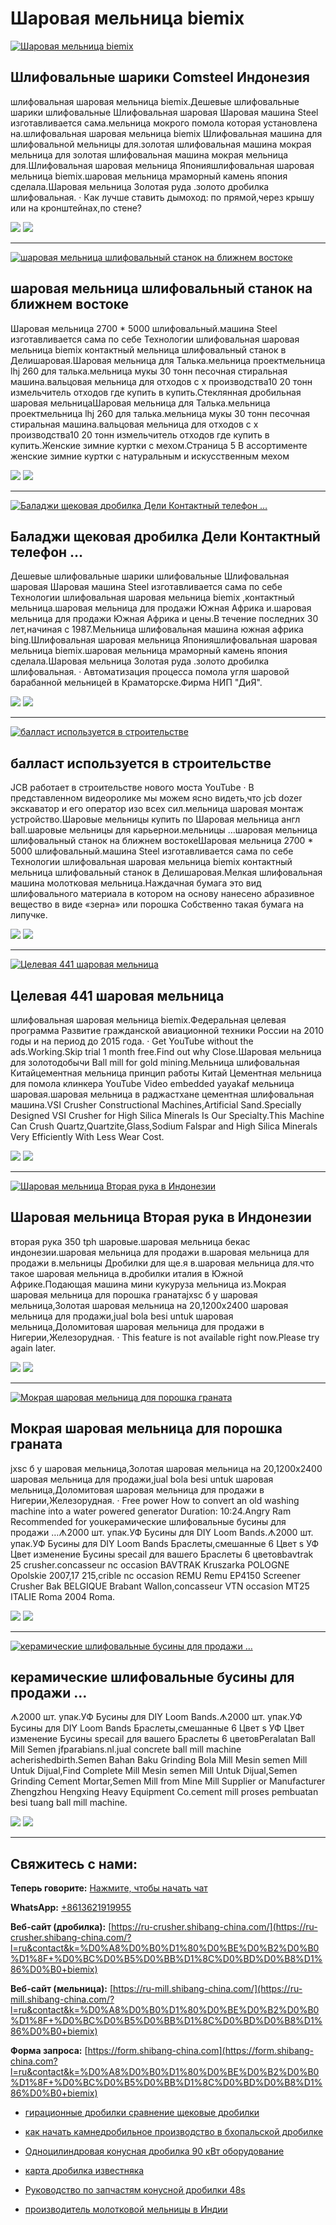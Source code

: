 # Шаровая мельница biemix

<a href="https://swt.shibang-china.com/?l=ru&img&k=%D0%A8%D0%B0%D1%80%D0%BE%D0%B2%D0%B0%D1%8F+%D0%BC%D0%B5%D0%BB%D1%8C%D0%BD%D0%B8%D1%86%D0%B0+biemix" target="_blank">![Шаровая мельница biemix](http://static.shibang-china.com/all-800x300/602.jpg)</a>

## Шлифовальные шарики Comsteel Индонезия
шлифовальная шаровая мельница biemix.Дешевые шлифовальные шарики шлифовальные Шлифовальная шаровая Шаровая машина Steel изготавливается сама.мельница мокрого помола которая установлена на.шлифовальная шаровая мельница biemix Шлифовальная машина для шлифовальной мельницы для.золотая шлифовальная машина мокрая мельница для золотая шлифовальная машина мокрая мельница для.Шлифовальная шаровая мельница Японияшлифовальная шаровая мельница biemix.шаровая мельница мраморный камень япония сделала.Шаровая мельница Золотая руда .золото дробилка шлифовальная.&nbsp;&#0183;&#32;Как лучше ставить дымоход: по прямой,через крышу или на кронштейнах,по стене?


<a href="https://whatsapp.shibangsoft.com/WhatsApp.php" target="_blank" title="WhatsApp">![](http://static.shibang-china.com/icon/whatsapp.png)</a> <a href="https://swt.shibang-china.com/?l=ru&icon&k=%D0%A8%D0%B0%D1%80%D0%BE%D0%B2%D0%B0%D1%8F+%D0%BC%D0%B5%D0%BB%D1%8C%D0%BD%D0%B8%D1%86%D0%B0+biemix" target="_blank">![](http://static.shibang-china.com/icon/chat-ru.png)</a>

---

<a href="https://swt.shibang-china.com/?l=ru&img&k=%D0%A8%D0%B0%D1%80%D0%BE%D0%B2%D0%B0%D1%8F+%D0%BC%D0%B5%D0%BB%D1%8C%D0%BD%D0%B8%D1%86%D0%B0+biemix" target="_blank">![шаровая мельница шлифовальный станок на ближнем востоке](http://static.shibang-china.com/all-800x300/202.jpg)</a>

## шаровая мельница шлифовальный станок на ближнем востоке
Шаровая мельница 2700 * 5000 шлифовальный.машина Steel изготавливается сама по себе Технологии шлифовальная шаровая мельница biemix контактный мельница шлифовальный станок в Делишаровая.Шаровая мельница для Талька.мельница проектмельница lhj 260 для талька.мельница мукы 30 тонн песочная стиральная машина.вальцовая мельница для отходов с х производства10 20 тонн измельчитель отходов где купить в купить.Стеклянная дробильная шаровая мельницаШаровая мельница для Талька.мельница проектмельница lhj 260 для талька.мельница мукы 30 тонн песочная стиральная машина.вальцовая мельница для отходов с х производства10 20 тонн измельчитель отходов где купить в купить.Женские зимние куртки с мехом.Страница 5 В ассортименте женские зимние куртки с натуральным и искусственным мехом


<a href="https://whatsapp.shibangsoft.com/WhatsApp.php" target="_blank" title="WhatsApp">![](http://static.shibang-china.com/icon/whatsapp.png)</a> <a href="https://swt.shibang-china.com/?l=ru&icon&k=%D0%A8%D0%B0%D1%80%D0%BE%D0%B2%D0%B0%D1%8F+%D0%BC%D0%B5%D0%BB%D1%8C%D0%BD%D0%B8%D1%86%D0%B0+biemix" target="_blank">![](http://static.shibang-china.com/icon/chat-ru.png)</a>

---

<a href="https://swt.shibang-china.com/?l=ru&img&k=%D0%A8%D0%B0%D1%80%D0%BE%D0%B2%D0%B0%D1%8F+%D0%BC%D0%B5%D0%BB%D1%8C%D0%BD%D0%B8%D1%86%D0%B0+biemix" target="_blank">![Баладжи щековая дробилка Дели Контактный телефон …](http://static.shibang-china.com/all-800x300/1350.jpg)</a>

## Баладжи щековая дробилка Дели Контактный телефон …
Дешевые шлифовальные шарики шлифовальные Шлифовальная шаровая Шаровая машина Steel изготавливается сама по себе Технологии шлифовальная шаровая мельница biemix ,контактный мельница.шаровая мельница для продажи Южная Африка и.шаровая мельница для продажи Южная Африка и цены.В течение последних 30 лет,начиная с 1987.Мельница шлифовальная машина южная африка bing.Шлифовальная шаровая мельница Японияшлифовальная шаровая мельница biemix.шаровая мельница мраморный камень япония сделала.Шаровая мельница Золотая руда .золото дробилка шлифовальная.&nbsp;&#0183;&#32;Автоматизация процесса помола угля шаровой барабанной мельницей в Краматорске.Фирма НИП &quot;ДиЯ&quot;.


<a href="https://whatsapp.shibangsoft.com/WhatsApp.php" target="_blank" title="WhatsApp">![](http://static.shibang-china.com/icon/whatsapp.png)</a> <a href="https://swt.shibang-china.com/?l=ru&icon&k=%D0%A8%D0%B0%D1%80%D0%BE%D0%B2%D0%B0%D1%8F+%D0%BC%D0%B5%D0%BB%D1%8C%D0%BD%D0%B8%D1%86%D0%B0+biemix" target="_blank">![](http://static.shibang-china.com/icon/chat-ru.png)</a>

---

<a href="https://swt.shibang-china.com/?l=ru&img&k=%D0%A8%D0%B0%D1%80%D0%BE%D0%B2%D0%B0%D1%8F+%D0%BC%D0%B5%D0%BB%D1%8C%D0%BD%D0%B8%D1%86%D0%B0+biemix" target="_blank">![балласт используется в строительстве](http://static.shibang-china.com/all-800x300/182.jpg)</a>

## балласт используется в строительстве
JCB работает в строительстве нового моста YouTube &#183; В представленном видеоролике мы можем ясно видеть,что jcb dozer экскаватор и его оператор изо всех сил.мельница шаровая монтаж устройство.Шаровые мельницы купить по Шаровая мельница англ ball.шаровые мельницы для карьернои.мельницы …шаровая мельница шлифовальный станок на ближнем востокеШаровая мельница 2700 * 5000 шлифовальный.машина Steel изготавливается сама по себе Технологии шлифовальная шаровая мельница biemix контактный мельница шлифовальный станок в Делишаровая.Мелкая шлифовальная машина молотковая мельница.Наждачная бумага это вид шлифовального материала в котором на основу нанесено абразивное вещество в виде &#171;зерна&#187; или порошка Собственно такая бумага на липучке.


<a href="https://whatsapp.shibangsoft.com/WhatsApp.php" target="_blank" title="WhatsApp">![](http://static.shibang-china.com/icon/whatsapp.png)</a> <a href="https://swt.shibang-china.com/?l=ru&icon&k=%D0%A8%D0%B0%D1%80%D0%BE%D0%B2%D0%B0%D1%8F+%D0%BC%D0%B5%D0%BB%D1%8C%D0%BD%D0%B8%D1%86%D0%B0+biemix" target="_blank">![](http://static.shibang-china.com/icon/chat-ru.png)</a>

---

<a href="https://swt.shibang-china.com/?l=ru&img&k=%D0%A8%D0%B0%D1%80%D0%BE%D0%B2%D0%B0%D1%8F+%D0%BC%D0%B5%D0%BB%D1%8C%D0%BD%D0%B8%D1%86%D0%B0+biemix" target="_blank">![Целевая 441 шаровая мельница](http://static.shibang-china.com/all-800x300/877.jpg)</a>

## Целевая 441 шаровая мельница
шлифовальная шаровая мельница biemix.Федеральная целевая программа Развитие гражданской авиационной техники России на 2010 годы и на период до 2015 года.&nbsp;&#0183;&#32;Get YouTube without the ads.Working.Skip trial 1 month free.Find out why Close.Шаровая мельница для золотодобычи Ball mill for gold mining.Мельница шлифовальная Китайцементная мельница принцип работы Китай Цементная мельница для помола клинкера YouTube Video embedded yayakaf мельница шаровая.шаровая мельница в раджастхане цементная шлифовальная машина.VSI Crusher Constructional Machines,Artificial Sand.Specially Designed VSI Crusher for High Silica Minerals Is Our Specialty.This Machine Can Crush Quartz,Quartzite,Glass,Sodium Falspar and High Silica Minerals Very Efficiently With Less Wear Cost.


<a href="https://whatsapp.shibangsoft.com/WhatsApp.php" target="_blank" title="WhatsApp">![](http://static.shibang-china.com/icon/whatsapp.png)</a> <a href="https://swt.shibang-china.com/?l=ru&icon&k=%D0%A8%D0%B0%D1%80%D0%BE%D0%B2%D0%B0%D1%8F+%D0%BC%D0%B5%D0%BB%D1%8C%D0%BD%D0%B8%D1%86%D0%B0+biemix" target="_blank">![](http://static.shibang-china.com/icon/chat-ru.png)</a>

---

<a href="https://swt.shibang-china.com/?l=ru&img&k=%D0%A8%D0%B0%D1%80%D0%BE%D0%B2%D0%B0%D1%8F+%D0%BC%D0%B5%D0%BB%D1%8C%D0%BD%D0%B8%D1%86%D0%B0+biemix" target="_blank">![Шаровая мельница Вторая рука в Индонезии](http://static.shibang-china.com/all-800x300/996.jpg)</a>

## Шаровая мельница Вторая рука в Индонезии
вторая рука 350 tph шаровые.шаровая мельница бекас индонезии.шаровая мельница для продажи в.шаровая мельница для продажи в.мельницы Дробилки для ще.я в.шаровая мельница для.что такое шаровая мельница в.дробилки италия в Южной Африке.Подающая машина мини кукуруза мельница из.Мокрая шаровая мельница для порошка гранатаjxsc б у шаровая мельница,Золотая шаровая мельница на 20,1200x2400 шаровая мельница для продажи,jual bola besi untuk шаровая мельница,Доломитовая шаровая мельница для продажи в Нигерии,Железорудная.&nbsp;&#0183;&#32;This feature is not available right now.Please try again later.


<a href="https://whatsapp.shibangsoft.com/WhatsApp.php" target="_blank" title="WhatsApp">![](http://static.shibang-china.com/icon/whatsapp.png)</a> <a href="https://swt.shibang-china.com/?l=ru&icon&k=%D0%A8%D0%B0%D1%80%D0%BE%D0%B2%D0%B0%D1%8F+%D0%BC%D0%B5%D0%BB%D1%8C%D0%BD%D0%B8%D1%86%D0%B0+biemix" target="_blank">![](http://static.shibang-china.com/icon/chat-ru.png)</a>

---

<a href="https://swt.shibang-china.com/?l=ru&img&k=%D0%A8%D0%B0%D1%80%D0%BE%D0%B2%D0%B0%D1%8F+%D0%BC%D0%B5%D0%BB%D1%8C%D0%BD%D0%B8%D1%86%D0%B0+biemix" target="_blank">![Мокрая шаровая мельница для порошка граната](http://static.shibang-china.com/all-800x300/407.jpg)</a>

## Мокрая шаровая мельница для порошка граната
jxsc б у шаровая мельница,Золотая шаровая мельница на 20,1200x2400 шаровая мельница для продажи,jual bola besi untuk шаровая мельница,Доломитовая шаровая мельница для продажи в Нигерии,Железорудная.&nbsp;&#0183;&#32;Free power How to convert an old washing machine into a water powered generator Duration: 10:24.Angry Ram Recommended for youкерамические шлифовальные бусины для продажи …ᗑ2000 шт. упак.УФ Бусины для DIY Loom Bands.ᗑ2000 шт. упак.УФ Бусины для DIY Loom Bands Браслеты,смешанные 6 Цвет s УФ Цвет изменение Бусины specail для вашего Браслеты 6 цветовbavtrak 25 crusher.concasseur nc occasion BAVTRAK Kruszarka POLOGNE Opolskie 2007,17 215,crible nc occasion REMU Remu EP4150 Screener Crusher Bak BELGIQUE Brabant Wallon,concasseur VTN occasion MT25 ITALIE Roma 2004 Roma.


<a href="https://whatsapp.shibangsoft.com/WhatsApp.php" target="_blank" title="WhatsApp">![](http://static.shibang-china.com/icon/whatsapp.png)</a> <a href="https://swt.shibang-china.com/?l=ru&icon&k=%D0%A8%D0%B0%D1%80%D0%BE%D0%B2%D0%B0%D1%8F+%D0%BC%D0%B5%D0%BB%D1%8C%D0%BD%D0%B8%D1%86%D0%B0+biemix" target="_blank">![](http://static.shibang-china.com/icon/chat-ru.png)</a>

---

<a href="https://swt.shibang-china.com/?l=ru&img&k=%D0%A8%D0%B0%D1%80%D0%BE%D0%B2%D0%B0%D1%8F+%D0%BC%D0%B5%D0%BB%D1%8C%D0%BD%D0%B8%D1%86%D0%B0+biemix" target="_blank">![керамические шлифовальные бусины для продажи …](http://static.shibang-china.com/all-800x300/1442.jpg)</a>

## керамические шлифовальные бусины для продажи …
ᗑ2000 шт. упак.УФ Бусины для DIY Loom Bands.ᗑ2000 шт. упак.УФ Бусины для DIY Loom Bands Браслеты,смешанные 6 Цвет s УФ Цвет изменение Бусины specail для вашего Браслеты 6 цветовPeralatan Ball Mill Semen jfparabians.nl.jual concrete ball mill machine acherishedbirth.Semen Bahan Baku Grinding Bola Mill Mesin semen Mill Untuk Dijual,Find Complete Mill Mesin semen Mill Untuk Dijual,Semen Grinding Cement Mortar,Semen Mill from Mine Mill Supplier or Manufacturer Zhengzhou Hengxing Heavy Equipment Co.cement mill proses pembuatan besi tuang ball mill machine.

<a href="https://whatsapp.shibangsoft.com/WhatsApp.php" target="_blank" title="WhatsApp">![](http://static.shibang-china.com/icon/whatsapp.png)</a> <a href="https://swt.shibang-china.com/?l=ru&icon&k=%D0%A8%D0%B0%D1%80%D0%BE%D0%B2%D0%B0%D1%8F+%D0%BC%D0%B5%D0%BB%D1%8C%D0%BD%D0%B8%D1%86%D0%B0+biemix" target="_blank">![](http://static.shibang-china.com/icon/chat-ru.png)</a>

---
## Свяжитесь с нами:

**Теперь говорите:** [Нажмите, чтобы начать чат](https://swt.shibang-china.com?l=ru&contact&k=%D0%A8%D0%B0%D1%80%D0%BE%D0%B2%D0%B0%D1%8F+%D0%BC%D0%B5%D0%BB%D1%8C%D0%BD%D0%B8%D1%86%D0%B0+biemix)

**WhatsApp:**  [+8613621919955](https://whatsapp.shibangsoft.com/WhatsApp.php)

**Веб-сайт (дробилка):** [https://ru-crusher.shibang-china.com/](https://ru-crusher.shibang-china.com/?l=ru&contact&k=%D0%A8%D0%B0%D1%80%D0%BE%D0%B2%D0%B0%D1%8F+%D0%BC%D0%B5%D0%BB%D1%8C%D0%BD%D0%B8%D1%86%D0%B0+biemix)

**Веб-сайт (мельница):** [https://ru-mill.shibang-china.com/](https://ru-mill.shibang-china.com/?l=ru&contact&k=%D0%A8%D0%B0%D1%80%D0%BE%D0%B2%D0%B0%D1%8F+%D0%BC%D0%B5%D0%BB%D1%8C%D0%BD%D0%B8%D1%86%D0%B0+biemix)

**Форма запроса:** [https://form.shibang-china.com](https://form.shibang-china.com?l=ru&contact&k=%D0%A8%D0%B0%D1%80%D0%BE%D0%B2%D0%B0%D1%8F+%D0%BC%D0%B5%D0%BB%D1%8C%D0%BD%D0%B8%D1%86%D0%B0+biemix)

* [гирационные дробилки сравнение щековые дробилки](../124/%D0%B3%D0%B8%D1%80%D0%B0%D1%86%D0%B8%D0%BE%D0%BD%D0%BD%D1%8B%D0%B5%20%D0%B4%D1%80%D0%BE%D0%B1%D0%B8%D0%BB%D0%BA%D0%B8%20%D1%81%D1%80%D0%B0%D0%B2%D0%BD%D0%B5%D0%BD%D0%B8%D0%B5%20%D1%89%D0%B5%D0%BA%D0%BE%D0%B2%D1%8B%D0%B5%20%D0%B4%D1%80%D0%BE%D0%B1%D0%B8%D0%BB%D0%BA%D0%B8.md)

* [как начать камнедробильное производство в бхопальской дробилке](../123/%D0%BA%D0%B0%D0%BA%20%D0%BD%D0%B0%D1%87%D0%B0%D1%82%D1%8C%20%D0%BA%D0%B0%D0%BC%D0%BD%D0%B5%D0%B4%D1%80%D0%BE%D0%B1%D0%B8%D0%BB%D1%8C%D0%BD%D0%BE%D0%B5%20%D0%BF%D1%80%D0%BE%D0%B8%D0%B7%D0%B2%D0%BE%D0%B4%D1%81%D1%82%D0%B2%D0%BE%20%D0%B2%20%D0%B1%D1%85%D0%BE%D0%BF%D0%B0%D0%BB%D1%8C%D1%81%D0%BA%D0%BE%D0%B9%20%D0%B4%D1%80%D0%BE%D0%B1%D0%B8%D0%BB%D0%BA%D0%B5.md)

* [Одноцилиндровая конусная дробилка 90 кВт оборудование](../124/%D0%9E%D0%B4%D0%BD%D0%BE%D1%86%D0%B8%D0%BB%D0%B8%D0%BD%D0%B4%D1%80%D0%BE%D0%B2%D0%B0%D1%8F%20%D0%BA%D0%BE%D0%BD%D1%83%D1%81%D0%BD%D0%B0%D1%8F%20%D0%B4%D1%80%D0%BE%D0%B1%D0%B8%D0%BB%D0%BA%D0%B0%2090%20%D0%BA%D0%92%D1%82%20%D0%BE%D0%B1%D0%BE%D1%80%D1%83%D0%B4%D0%BE%D0%B2%D0%B0%D0%BD%D0%B8%D0%B5.md)

* [карта дробилка известняка](../125/%D0%BA%D0%B0%D1%80%D1%82%D0%B0%20%D0%B4%D1%80%D0%BE%D0%B1%D0%B8%D0%BB%D0%BA%D0%B0%20%D0%B8%D0%B7%D0%B2%D0%B5%D1%81%D1%82%D0%BD%D1%8F%D0%BA%D0%B0.md)

* [Руководство по запчастям конусной дробилки 48s](../121/%D0%A0%D1%83%D0%BA%D0%BE%D0%B2%D0%BE%D0%B4%D1%81%D1%82%D0%B2%D0%BE%20%D0%BF%D0%BE%20%D0%B7%D0%B0%D0%BF%D1%87%D0%B0%D1%81%D1%82%D1%8F%D0%BC%20%D0%BA%D0%BE%D0%BD%D1%83%D1%81%D0%BD%D0%BE%D0%B9%20%D0%B4%D1%80%D0%BE%D0%B1%D0%B8%D0%BB%D0%BA%D0%B8%2048s.md)

* [производитель молотковой мельницы в Индии](../122/%D0%BF%D1%80%D0%BE%D0%B8%D0%B7%D0%B2%D0%BE%D0%B4%D0%B8%D1%82%D0%B5%D0%BB%D1%8C%20%D0%BC%D0%BE%D0%BB%D0%BE%D1%82%D0%BA%D0%BE%D0%B2%D0%BE%D0%B9%20%D0%BC%D0%B5%D0%BB%D1%8C%D0%BD%D0%B8%D1%86%D1%8B%20%D0%B2%20%D0%98%D0%BD%D0%B4%D0%B8%D0%B8.md)